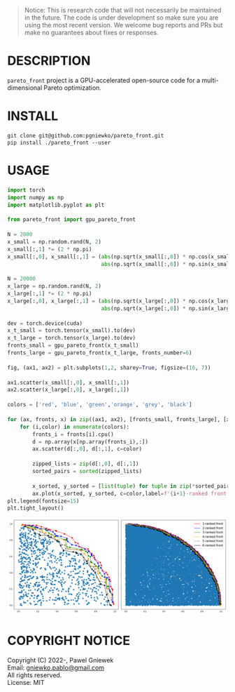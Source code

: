 >Notice: This is research code that will not necessarily be maintained in the future.
>The code is under development so make sure you are using the most recent version.
>We welcome bug reports and PRs but make no guarantees about fixes or responses.

DESCRIPTION
==================================================
```pareto_front``` project is a GPU-accelerated open-source code for a multi-dimensional Pareto optimization.           


INSTALL
=======

```
git clone git@github.com:pgniewko/pareto_front.git
pip install ./pareto_front --user
```

USAGE
=====

```python
import torch
import numpy as np
import matplotlib.pyplot as plt

from pareto_front import gpu_pareto_front

N = 2000
x_small = np.random.rand(N, 2)
x_small[:,1] *= (2 * np.pi)
x_small[:,0], x_small[:,1] = (abs(np.sqrt(x_small[:,0]) * np.cos(x_small[:,1])), 
                              abs(np.sqrt(x_small[:,0]) * np.sin(x_small[:,1])))

N = 20000
x_large = np.random.rand(N, 2)
x_large[:,1] *= (2 * np.pi)
x_large[:,0], x_large[:,1] = (abs(np.sqrt(x_large[:,0]) * np.cos(x_large[:,1])), 
                              abs(np.sqrt(x_large[:,0]) * np.sin(x_large[:,1])))

dev = torch.device(cuda)
x_t_small = torch.tensor(x_small).to(dev)
x_t_large = torch.tensor(x_large).to(dev)
fronts_small = gpu_pareto_front(x_t_small)
fronts_large = gpu_pareto_front(x_t_large, fronts_number=6)

fig, (ax1, ax2) = plt.subplots(1,2, sharey=True, figsize=(16, 7))

ax1.scatter(x_small[:,0], x_small[:,1])
ax2.scatter(x_large[:,0], x_large[:,1])

colors = ['red', 'blue', 'green','orange', 'grey', 'black']

for (ax, fronts, x) in zip((ax1, ax2), [fronts_small, fronts_large], [x_small, x_large]):
    for (i,color) in enumerate(colors):
        fronts_i = fronts[i].cpu()
        d = np.array(x[np.array(fronts_i),:])
        ax.scatter(d[:,0], d[:,1], c=color)
    
        zipped_lists = zip(d[:,0], d[:,1])
        sorted_pairs = sorted(zipped_lists)

        x_sorted, y_sorted = [list(tuple) for tuple in zip(*sorted_pairs)]
        ax.plot(x_sorted, y_sorted, c=color,label=f'{i+1}-ranked front')
plt.legend(fontsize=15)
plt.tight_layout()
```
![Pareto](./assets/pareto.png)


COPYRIGHT NOTICE
================
Copyright (C) 2022-, Pawel Gniewek            
Email: gniewko.pablo@gmail.com         
All rights reserved.         
License: MIT          
